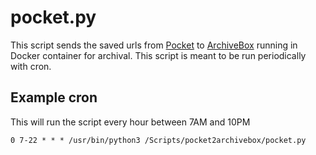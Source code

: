 # pocket.py
This script sends the saved urls from [Pocket](https://getpocket.com/) to [ArchiveBox](https://archivebox.io/) running in Docker container for archival. This script is meant to be run periodically with cron. 

## Example cron
This will run the script every hour between 7AM and 10PM
```
0 7-22 * * * /usr/bin/python3 /Scripts/pocket2archivebox/pocket.py
```